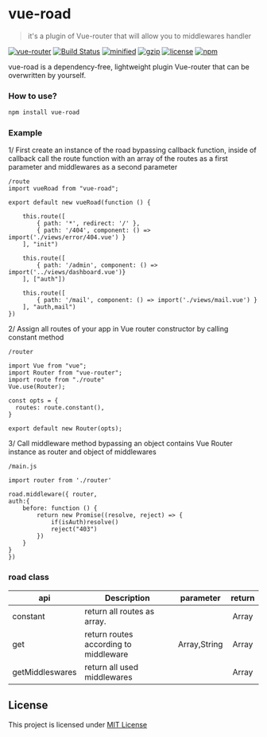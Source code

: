 # vue-road
>it's a plugin of Vue-router that will allow you to middlewares handler

 [![vue-router](https://img.shields.io/badge/vue-Router-green)](https://router.vuejs.org/) [![Build Status](https://travis-ci.org/joemccann/dillinger.svg?branch=master)](https://travis-ci.org/joemccann/dillinger) [![minified](https://badgen.net/bundlephobia/min/vue-road@1.0.0)](https://bundlephobia.com/result?p=vue-road@1.0.0) [![gzip](https://badgen.net/bundlephobia/minzip/vue-road@1.0.0)](https://bundlephobia.com/result?p=vue-road@1.0.0) [![license](https://img.shields.io/github/license/mashape/apistatus.svg)](https://github.com/Merbou/vue-road) [![npm](https://img.shields.io/npm/v/vue-road.svg)](https://www.npmjs.com/package/vue-road)
 
vue-road is a dependency-free, lightweight plugin Vue-router that can be overwritten by yourself.
### How to use?
```bash
npm install vue-road
```


### Example
1/ First create an instance of the road bypassing callback function, inside of callback call the route function with an array of the routes as a first parameter and middlewares as a second parameter
```
/route
import vueRoad from "vue-road";

export default new vueRoad(function () {

    this.route([
        { path: '*', redirect: '/' },
        { path: '/404', component: () => import('./views/error/404.vue') }
    ], "init")
    
    this.route([
        { path: '/admin', component: () => import('../views/dashboard.vue')}
    ], ["auth"])
    
    this.route([
        { path: '/mail', component: () => import('./views/mail.vue') }
    ], "auth,mail")
}) 
```

2/ Assign all routes of your app in Vue router constructor by calling constant method
```
/router

import Vue from "vue";
import Router from "vue-router";
import route from "./route"
Vue.use(Router);

const opts = {
  routes: route.constant(),
}

export default new Router(opts);

```

3/ Call middleware method bypassing an object contains Vue Router instance as router and object of middlewares 
```
/main.js

import router from './router'

road.middleware({ router, 
auth:{
    before: function () {
        return new Promise((resolve, reject) => {
            if(isAuth)resolve()
            reject("403")
        })
    }
}
})
```
### road class
|    api    |    Description   |   parameter   |	return	|
| -----------------  | ---------------- | :--------: | :----------: |
| constant       | return all routes as array. || Array |
| get         | return routes according to middleware |Array,String | Array |
| getMiddleswares  |return all used middlewares  | | Array |

## License
This project is licensed under [MIT License](http://en.wikipedia.org/wiki/MIT_License)